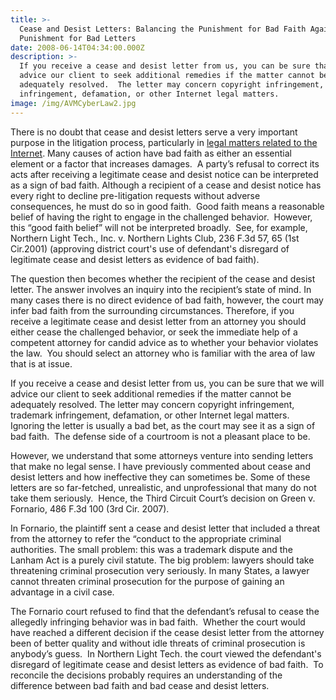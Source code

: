 ```yaml
---
title: >-
  Cease and Desist Letters: Balancing the Punishment for Bad Faith Against the
  Punishment for Bad Letters
date: 2008-06-14T04:34:00.000Z
description: >-
  If you receive a cease and desist letter from us, you can be sure that we will
  advice our client to seek additional remedies if the matter cannot be
  adequately resolved.  The letter may concern copyright infringement, trademark
  infringement, defamation, or other Internet legal matters.
image: /img/AVMCyberLaw2.jpg
---
```

There is no doubt that cease and desist letters serve a very important purpose in the litigation process, particularly in <a target="_blank" href="http://www.cyberinternetlawyer.com" rel="nofollow" >legal matters related to the Internet</a>.  Many causes of action have bad faith as either an essential element or a factor that increases damages.&nbsp; A party’s refusal to correct its acts after receiving a legitimate cease and desist notice can be interpreted as a sign of bad faith.  Although a recipient of a cease and desist notice has every right to decline pre-litigation requests without adverse consequences, he must do so in good faith.&nbsp; Good faith means a reasonable belief of having the right to engage in the challenged behavior.&nbsp; However, this “good faith belief” will not be interpreted broadly.&nbsp; See, for example, Northern Light Tech., Inc. v. Northern Lights Club, 236 F.3d 57, 65 (1st Cir.2001) (approving district court's use of defendant's disregard of legitimate cease and desist letters as evidence of bad faith). 

The question then becomes whether the recipient of the cease and desist letter. The answer involves an inquiry into the recipient’s state of mind.  In many cases there is no direct evidence of bad faith, however, the court may infer bad faith from the surrounding circumstances. Therefore, if you receive a legitimate cease and desist letter from an attorney you should either cease the challenged behavior, or seek the immediate help of a competent attorney for candid advice as to whether your behavior violates the law.&nbsp; You should select an attorney who is familiar with the area of law that is at issue. 

If you receive a cease and desist letter from us, you can be sure that we will advice our client to seek additional remedies if the matter cannot be adequately resolved.  The letter may concern copyright infringement, trademark infringement, defamation, or other Internet legal matters. Ignoring the letter is usually a bad bet, as the court may see it as a sign of bad faith.&nbsp; The defense side of a courtroom is not a pleasant place to be.&nbsp; 

However, we understand that some attorneys venture into sending letters that make no legal sense. I have previously commented about cease and desist letters and how ineffective they can sometimes be. Some of these letters are so far-fetched, unrealistic, and unprofessional that many do not take them seriously.&nbsp; Hence, the Third Circuit Court’s decision on Green v. Fornario, 486 F.3d 100 (3rd Cir. 2007).

In Fornario, the plaintiff sent a cease and desist letter that included a threat from the attorney to refer the “conduct to the appropriate criminal authorities.  The small problem: this was a trademark dispute and the Lanham Act is a purely civil statute. The big problem: lawyers should take threatening criminal prosecution very seriously.  In many States, a lawyer cannot threaten criminal prosecution for the purpose of gaining an advantage in a civil case. 

The Fornario court refused to find that the defendant’s refusal to cease the allegedly infringing behavior was in bad faith.&nbsp; Whether the court would have reached a different decision if the cease desist letter from the attorney been of better quality and without idle threats of criminal prosecution is anybody’s guess.&nbsp; In Northern Light Tech. the court viewed the defendant's disregard of legitimate cease and desist letters as evidence of bad faith.&nbsp; To reconcile the decisions probably requires an understanding of the difference between bad faith and bad cease and desist letters.
